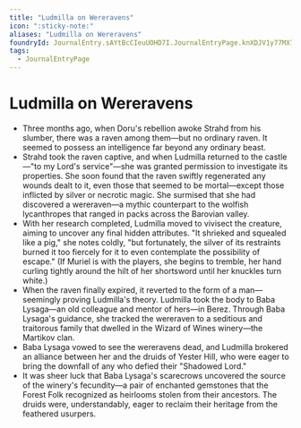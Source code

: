 ```yaml
---
title: "Ludmilla on Wereravens"
icon: ":sticky-note:"
aliases: "Ludmilla on Wereravens"
foundryId: JournalEntry.sAYtBcCIeuUOHD7I.JournalEntryPage.knXDJV1y77MX7oHd
tags:
  - JournalEntryPage
---
```


# Ludmilla on Wereravens
- Three months ago, when Doru's rebellion awoke Strahd from his slumber, there was a raven among them—but no ordinary raven. It seemed to possess an intelligence far beyond any ordinary beast.
- Strahd took the raven captive, and when Ludmilla returned to the castle—"to my Lord's service"—she was granted permission to investigate its properties. She soon found that the raven swiftly regenerated any wounds dealt to it, even those that seemed to be mortal—except those inflicted by silver or necrotic magic. She surmised that she had discovered a wereraven—a mythic counterpart to the wolfish lycanthropes that ranged in packs across the Barovian valley.
- With her research completed, Ludmilla moved to vivisect the creature, aiming to uncover any final hidden attributes. "It shrieked and squealed like a pig," she notes coldly, "but fortunately, the silver of its restraints burned it too fiercely for it to even contemplate the possibility of escape." (If Muriel is with the players, she begins to tremble, her hand curling tightly around the hilt of her shortsword until her knuckles turn white.)
- When the raven finally expired, it reverted to the form of a man—seemingly proving Ludmilla's theory. Ludmilla took the body to Baba Lysaga—an old colleague and mentor of hers—in Berez. Through Baba Lysaga's guidance, she tracked the wereraven to a seditious and traitorous family that dwelled in the Wizard of Wines winery—the Martikov clan.
- Baba Lysaga vowed to see the wereravens dead, and Ludmilla brokered an alliance between her and the druids of Yester Hill, who were eager to bring the downfall of any who defied their "Shadowed Lord." 
- It was sheer luck that Baba Lysaga's scarecrows uncovered the source of the winery's fecundity—a pair of enchanted gemstones that the Forest Folk recognized as heirlooms stolen from their ancestors. The druids were, understandably, eager to reclaim their heritage from the feathered usurpers.